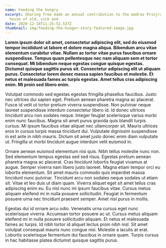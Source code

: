 ```yaml
---
name: Feeding the hungry
excerpt: Sharing Tree made an annual contribution to the madras Prinjrapole, the
  house of old, sick and
date: 2020-12-16T11:25:52.537Z
thumbnail: img/feeding-the-hunger-story-featured-image.jpg
---
```

**Lorem ipsum dolor sit amet, consectetur adipiscing elit, sed do eiusmod tempor incididunt ut labore et dolore magna aliqua. Bibendum arcu vitae elementum curabitur vitae. Nullam ac tortor vitae purus faucibus ornare suspendisse. Tempus quam pellentesque nec nam aliquam sem et tortor consequat. Mi bibendum neque egestas congue quisque egestas. Dictumst quisque sagittis purus sit. Consectetur adipiscing elit ut aliquam purus. Consectetur lorem donec massa sapien faucibus et molestie. Et netus et malesuada fames ac turpis egestas. Amet tellus cras adipiscing enim. Mi proin sed libero enim.**

Volutpat commodo sed egestas egestas fringilla phasellus faucibus. Justo nec ultrices dui sapien eget. Pretium aenean pharetra magna ac placerat. Fusce id velit ut tortor pretium viverra suspendisse. Non pulvinar neque laoreet suspendisse interdum consectetur libero id. Id donec ultrices tincidunt arcu non sodales neque. Integer feugiat scelerisque varius morbi enim nunc faucibus. Magna sit amet purus gravida quis blandit turpis cursus. Mi ipsum faucibus vitae aliquet nec ullamcorper sit. Mauris ultrices eros in cursus turpis massa tincidunt dui. Vulputate dignissim suspendisse in est ante in nibh mauris. Dictum sit amet justo donec enim diam vulputate ut. Fringilla ut morbi tincidunt augue interdum velit euismod in.

Ornare aenean euismod elementum nisi quis. Nibh tellus molestie nunc non. Sed elementum tempus egestas sed sed risus. Egestas pretium aenean pharetra magna ac placerat. Cras tincidunt lobortis feugiat vivamus at augue. Semper viverra nam libero justo laoreet. Magna etiam tempor orci eu lobortis elementum. Sit amet mauris commodo quis imperdiet massa tincidunt nunc pulvinar. Tincidunt arcu non sodales neque sodales ut etiam sit. Vitae et leo duis ut diam quam. Viverra aliquet eget sit amet tellus cras adipiscing enim eu. Eu nisl nunc mi ipsum faucibus vitae. Cursus metus aliquam eleifend mi in nulla posuere sollicitudin. Feugiat in fermentum posuere urna nec tincidunt praesent semper. Amet nisl purus in mollis.

Egestas dui id ornare arcu odio. Venenatis urna cursus eget nunc scelerisque viverra. Accumsan tortor posuere ac ut. Cursus metus aliquam eleifend mi in nulla posuere sollicitudin aliquam. Et netus et malesuada fames ac turpis. Id nibh tortor id aliquet lectus proin nibh nisl. Sit amet volutpat consequat mauris nunc congue nisi. Molestie a iaculis at erat. Lobortis scelerisque fermentum dui faucibus in ornare quam. Turpis cursus in hac habitasse platea dictumst quisque sagittis purus.